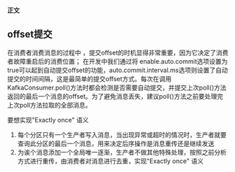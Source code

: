 **正文**


## offset提交

在消费者消费消息的过程中 ，提交offset的时机显得非常重要，因为它决定了消费者故障重启后的消费位置；
在开发中我们通过将 enable.auto.commit选项设置为true可以起到自动提交offset的功能，auto.commit.interval.ms选项则设置了自动提交的时间间隔，这是最简单的提交offset方式。每次在调用KafkaConsumer.poll()方法时都会检测是否需要自动提交，并提交上次poll()方法返回的最后一个消息的offset。为了避免消息丢失，建议poll()方法之前要处理完上次poll方法拉取的全部消息。


要想实现"Exactly once" 语义
1. 每个分区只有一个生产者写入消息，当出现异常或超时的情况时，生产者就要查询此分区的最后一个消息，用来决定后序操作是消息重传还是继续发送
2. 为诶个消息添加一个全局唯一逐渐，生产者不做其他特殊处理，按照之前分析方式进行重传，由消费者对消息进行去重，实现"Exactly once" 语义

